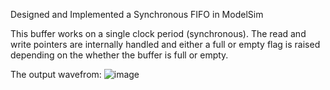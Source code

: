 Designed and Implemented a Synchronous FIFO in ModelSim

This buffer works on a single clock period (synchronous). The read and write pointers are internally handled and either a full or empty flag is raised depending on the whether the buffer is full or empty.

The output wavefrom: 
![image](https://github.com/user-attachments/assets/36c5ec61-361b-41af-af7c-b3a5d9feece2)
